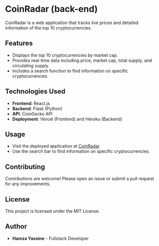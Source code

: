 # CoinRadar (back-end)

CoinRadar is a web application that tracks live prices and detailed information of the top 10 cryptocurrencies.

## Features

- Displays the top 10 cryptocurrencies by market cap.
- Provides real-time data including price, market cap, total supply, and circulating supply.
- Includes a search function to find information on specific cryptocurrencies.

## Technologies Used

- **Frontend**: React.js
- **Backend**: Flask (Python)
- **API**: CoinGecko API
- **Deployment**: Vercel (Frontend) and Heroku (Backend)

## Usage

- Visit the deployed application at [CoinRadar](https://coinradar-frontend.vercel.app/)
- Use the search bar to find information on specific cryptocurrencies.

## Contributing

Contributions are welcome! Please open an issue or submit a pull request for any improvements.

## License
This project is licensed under the MIT License.

## Author
- **Hamza Yassine** - Fullstack Developer
